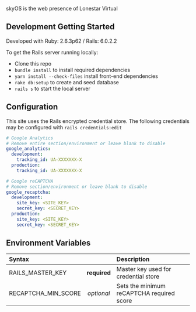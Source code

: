 skyOS is the web presence of Lonestar Virtual

## Development Getting Started

Developed with Ruby: 2.6.3p62 / Rails: 6.0.2.2

To get the Rails server running locally:

* Clone this repo
* `bundle install` to install required dependencies
* `yarn install --check-files` install front-end dependencies
* `rake db:setup` to create and seed database
* `rails s` to start the local server

## Configuration

This site uses the Rails encrypted credential store. The following
credentials may be configured with `rails credentials:edit`

```yaml
# Google Analytics
# Remove entire section/environment or leave blank to disable
google_analytics:
  development:
    tracking_id: UA-XXXXXXX-X
  production:
    tracking_id: UA-XXXXXXX-X

# Google reCAPTCHA
# Remove section/environment or leave blank to disable
google_recaptcha:
  development:
    site_key: <SITE_KEY>
    secret_key: <SECRET_KEY>
  production:
    site_key: <SITE_KEY> 
    secret_key: <SECRET_KEY>
```

## Environment Variables

| Syntax                |             | Description                               |
| :---                  |   :----:    | :-----------                              |
| RAILS_MASTER_KEY      |**required** | Master key used for credential store      |
| RECAPTCHA_MIN_SCORE   | *optional*  | Sets the minimum reCAPTCHA required score |
